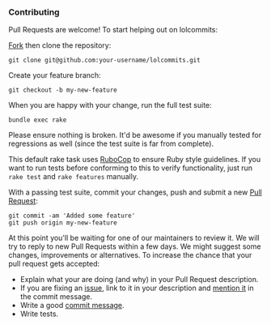 ### Contributing

Pull Requests are welcome! To start helping out on lolcommits:

[Fork](https://guides.github.com/activities/forking/) then clone the repository:

    git clone git@github.com:your-username/lolcommits.git

Create your feature branch:

    git checkout -b my-new-feature

When you are happy with your change, run the full test suite:

    bundle exec rake

Please ensure nothing is broken. It'd be awesome if you manually tested for
regressions as well (since the test suite is far from complete).

This default rake task uses [RuboCop](https://github.com/bbatsov/rubocop) to
ensure Ruby style guidelines. If you want to run tests before conforming to this
to verify functionality, just run `rake test` and `rake features` manually.

With a passing test suite, commit your changes, push and submit a new [Pull
Request](https://github.com/mroth/lolcomits/compare/):

    git commit -am 'Added some feature'
    git push origin my-new-feature

At this point you'll be waiting for one of our maintainers to review it. We will
try to reply to new Pull Requests within a few days. We might suggest some
changes, improvements or alternatives. To increase the chance that your pull
request gets accepted:

* Explain what your are doing (and why) in your Pull Request description.
* If you are fixing an
  [issue](https://github.com/mroth/lolcomits/issues), link to
  it in your description and [mention
  it](https://help.github.com/articles/closing-issues-via-commit-messages/) in
  the commit message.
* Write a good [commit
  message](http://tbaggery.com/2008/04/19/a-note-about-git-commit-messages.html).
* Write tests.

